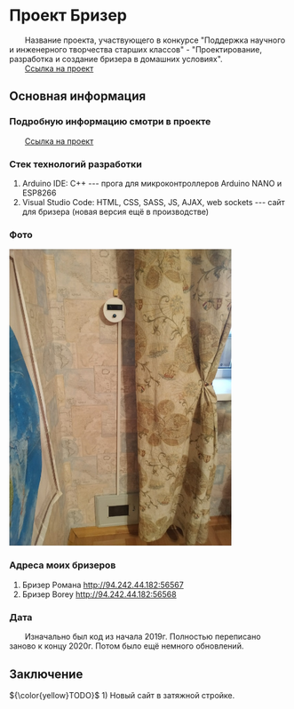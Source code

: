 # Проект Бризер

&emsp;&emsp;Название проекта, участвующего в конкурсе "Поддержка научного и инженерного творчества старших классов" - "Проектирование, разработка и создание бризера в домашних условиях".\
&emsp;&emsp;[Ссылка на проект](tree/main/Info/Проектирование%2C%20разработка%20и%20создание%20бризера%20в%20домашних%20условиях)

## Основная информация

### Подробную информацию смотри в проекте

&emsp;&emsp;[Ссылка на проект](https://github.com/2romanio005/Brizer/tree/main/Info/Проектирование%2C%20разработка%20и%20создание%20бризера%20в%20домашних%20условиях)

### Стек технологий разработки

1. Arduino IDE: C++ --- прога для микроконтроллеров Arduino NANO и ESP8266
1. Visual Studio Code: HTML, CSS, SASS, JS, AJAX, web sockets --- сайт для бризера (новая версия ещё в производстве)

### Фото

[<img src="Info/brizer.jpg" width="400"/>](Info/brizer.jpg)

### Адреса моих бризеров

1. Бризер Романа <http://94.242.44.182:56567>
1. Бризер Borey <http://94.242.44.182:56568>

### Дата 

&emsp;&emsp;Изначально был код из начала 2019г. Полностью переписано заново к концу 2020г. Потом было ещё немного обновлений.

## Заключение

 ${\color{yellow}TODO}$ 1) Новый сайт в затяжной стройке.
 